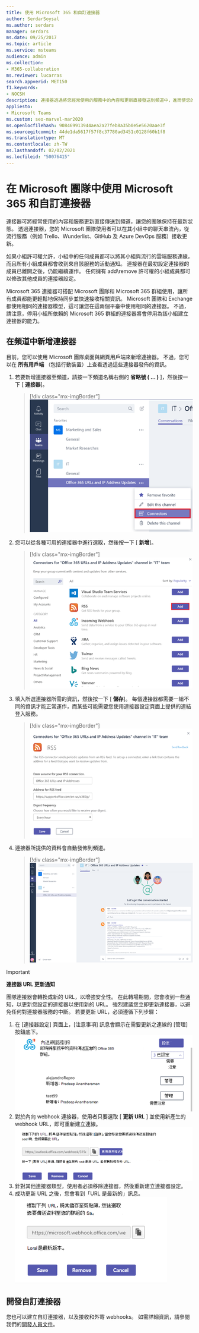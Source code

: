 ```yaml
---
title: 使用 Microsoft 365 和自訂連接器
author: SerdarSoysal
ms.author: serdars
manager: serdars
ms.date: 09/25/2017
ms.topic: article
ms.service: msteams
audience: admin
ms.collection:
- M365-collaboration
ms.reviewer: lucarras
search.appverid: MET150
f1.keywords:
- NOCSH
description: 連接器透過將您經常使用的服務中的內容和更新直接發送到頻道中，進而使您的團隊保持最新狀態。
appliesto:
- Microsoft Teams
ms.custom: seo-marvel-mar2020
ms.openlocfilehash: 908469913944aea2a27feb8a35b0e5e5620aae3f
ms.sourcegitcommit: 44de1da5617f57f8c37780ad3451c0128f60b1f8
ms.translationtype: MT
ms.contentlocale: zh-TW
ms.lasthandoff: 02/02/2021
ms.locfileid: "50076415"
---
```

<a name="use-microsoft-365-and-custom-connectors-in-microsoft-teams"></a>在 Microsoft 團隊中使用 Microsoft 365 和自訂連接器
=======================================================

連接器可將經常使用的內容和服務更新直接傳送到頻道，讓您的團隊保持在最新狀態。 透過連接器，您的 Microsoft 團隊使用者可以在其小組中的聊天串流內，從流行服務（例如 Trello、Wunderlist、GitHub 及 Azure DevOps 服務）接收更新。

如果小組許可權允許，小組中的任何成員都可以將其小組與流行的雲端服務連線，而且所有小組成員都會收到來自該服務的活動通知。 連接器在最初設定連接器的成員已離開之後，仍能繼續運作。 任何擁有 add\remove 許可權的小組成員都可以修改其他成員的連接器設定。

Microsoft 365 連接器可搭配 Microsoft 團隊和 Microsoft 365 群組使用，讓所有成員都能更輕鬆地保持同步並快速接收相關資訊。 Microsoft 團隊和 Exchange 都使用相同的連接器模型，這可讓您在這兩個平臺中使用相同的連接器。 不過，請注意，停用小組所依賴的 Microsoft 365 群組的連接器將會停用為該小組建立連接器的能力。

<a name="add-a-connector-to-a-channel"></a>在頻道中新增連接器
----------------------------

目前，您可以使用 Microsoft 團隊桌面與網頁用戶端來新增連接器。 不過，您可以在 **所有用戶端** （包括行動裝置）上查看透過這些連接器發佈的資訊。

1. 若要新增連接器至頻道，請按一下頻道名稱右側的 **省略號 ( ... )** ]，然後按一下 [ **連接器**]。

    > [!div class="mx-imgBorder"]
    > ![已選取 [連接器] 選項的 [小組介面] 螢幕擷取畫面。](media/Use_Office_365_and_custom_connectors_in_Microsoft_Teams_image1.png)

2. 您可以從各種可用的連接器中進行選取，然後按一下 [ **新增**]。

    > [!div class="mx-imgBorder"]
    > ![顯示可用連接器之 [連接器] 對話方塊的螢幕擷取畫面。](media/Use_Office_365_and_custom_connectors_in_Microsoft_Teams_image2.png)

3. 填入所選連接器所需的資訊，然後按一下 [ **儲存**]。 每個連接器都需要一組不同的資訊才能正常運作，而某些可能需要您使用連接器設定頁面上提供的連結登入服務。

    > [!div class="mx-imgBorder"]
    > ![RSS 連接器之 [設定] 頁面的螢幕擷取畫面。](media/Use_Office_365_and_custom_connectors_in_Microsoft_Teams_image3.png)

4. 連接器所提供的資料會自動發佈到頻道。

    > [!div class="mx-imgBorder"]
    > ![[團隊] 介面的螢幕擷取畫面，顯示頻道中的交談。](media/Use_Office_365_and_custom_connectors_in_Microsoft_Teams_image4.png)

<!---Delete this section after customer migration to new Webhook URL is complete--->
> [!IMPORTANT]
> **連接器 URL 更新通知**
>
> 團隊連接器會轉換成新的 URL，以增強安全性。 在此轉場期間，您會收到一些通知，以更新您設定的連接器以使用新的 URL。 強烈建議您立即更新連接器，以避免任何對連接器服務的中斷。 若要更新 URL，必須遵循下列步驟：
> 1. 在 [連接器設定] 頁面上，[注意事項] 訊息會顯示在需要更新之連線的 [管理] 按鈕底下。
> ![[注意事項] 訊息的螢幕擷取畫面。](media/Teams_Attention_Required_message.png)
> 2. 對於內向 webhook 連接器，使用者只要選取 [ **更新 URL** ] 並使用新產生的 webhook URL，即可重新建立連線。
> ![[更新 URL] 按鈕的螢幕擷取畫面。](media/Teams_update_URL_button.png)
> 3. 針對其他連接器類型，使用者必須移除連接器，然後重新建立連接器設定。
> 4. 成功更新 URL 之後，您會看到「URL 是最新的」訊息。
> ![[URL 是最新的] 訊息的螢幕擷取畫面。](media/Teams_URL_up_to_date.png)


<a name="develop-custom-connectors"></a>開發自訂連接器
----------------------------

您也可以建立自訂連接器，以及接收和外寄 webhooks。 如需詳細資訊，請參閱我們的[開發人員文件](/microsoftteams/platform/webhooks-and-connectors/what-are-webhooks-and-connectors)。
